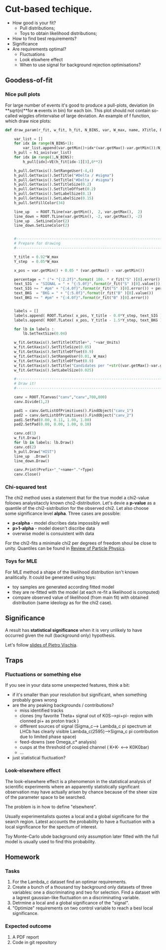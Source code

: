 # Cut-based techique.
  * How good is your fit?
    - Pull distributions;
    - Toys to obtain likelihood distributions;
  * How to find best requirements?
  * Significance
  * Are requirements optimal?
    - Fluctuations
    - Look elswhere effect
    - When to use signal for background rejection optimisations?

## Goodess-of-fit

### Nice pull plots

For large number of events it's good to produce a pull-plots, deviation 
(in **sqrt(n)**for **n** events in bin) for each bin.  This plot should
not contain so-called wiggles ofintervalse of large deviation. An example 
of f function, which draw nice plots:

```python
def draw_param(r_fit, w_fit, h_fit, N_BINS, var, W_max, name, XTitle, Prefix, Type, var_Units):

    var_list = []
    for idx in range(N_BINS+1):
        var_list.append(var.getMin()+idx*(var.getMax()-var.getMin())/N_BINS )
    h_pull = h1_axis(var_list)
    for idx in range(1,N_BINS):
        h_pull[idx]=VE(h_fit[idx-1][3],0**2)

    h_pull.GetYaxis().SetRangeUser(-4,4)
    h_pull.GetYaxis().SetTitle("#Delta / #sigma")
    h_pull.GetYaxis().SetTitle("#Delta / #sigma")
    h_pull.GetYaxis().SetTitleSize(0.2)
    h_pull.GetYaxis().SetTitleOffset(0.2)
    h_pull.GetYaxis().SetLabelSize(0.1)
    h_pull.GetXaxis().SetLabelSize(0.15)
    h_pull.SetFillColor(34)

    line_up   = ROOT.TLine(var.getMin(),  2, var.getMax(),  2)
    line_down = ROOT.TLine(var.getMin(), -2, var.getMax(), -2)
    line_up  .SetLineColor(2)
    line_down.SetLineColor(2)


    #-------------------------------------------------------------------
    # Prepare for drawing
    #-------------------------------------------------------------------

    Y_title = 0.92*W_max
    Y_step  = 0.05*W_max

    x_pos = var.getMin() + 0.05 * (var.getMax() - var.getMin())

    percentage = " ("+ "{:2.2f}".format( 100. * r_fit("S" )[0].error() / r_fit("S" )[0].value() ) + "%)"
    text_SIG  = "SIGNAL = " + "{:5.0f}".format(r_fit("S" )[0].value())
    text_SIG += " #pm" + "{:4.0f}".format(r_fit("S" )[0].error()) + percentage
    text_BKG  = "BKG = " + "{:5.0f}".format(r_fit("B" )[0].value())
    text_BKG += " #pm" + "{:4.0f}".format(r_fit("B" )[0].error())


    labels = []
    labels.append( ROOT.TLatex( x_pos, Y_title - 0.0*Y_step, text_SIG ) )
    labels.append( ROOT.TLatex( x_pos, Y_title - 1.5*Y_step, text_BKG ) )

    for lb in labels :
        lb.SetTextSize(0.04)

    w_fit.GetXaxis().SetTitle(XTitle+", "+var_Units)
    w_fit.GetXaxis().SetTitleSize(0.05)
    w_fit.GetXaxis().SetTitleOffset(0.9)
    w_fit.GetYaxis().SetRangeUser(0.01, W_max)
    w_fit.GetYaxis().SetTitleOffset(0.9)
    w_fit.GetYaxis().SetTitle("Candidates per "+str((var.getMax()-var.getMin())/N_BINS)+" "+var_Units)
    w_fit.GetYaxis().SetLabelSize(0.025)

    #-------------------------------------------------------------------
    # Draw it!
    #-------------------------------------------------------------------

    canv = ROOT.TCanvas("canv","canv",700,800)
    canv.Divide(1,2)

    pad1 = canv.GetListOfPrimitives().FindObject("canv_1")
    pad2 = canv.GetListOfPrimitives().FindObject("canv_2")
    pad1.SetPad(0.00, 0.11, 1.00, 1.00)
    pad2.SetPad(0.00, 0.00, 1.00, 0.10)

    canv.cd(1)
    w_fit.Draw()
    for lb in labels: lb.Draw()
    canv.cd(2)
    h_pull.Draw("HIST")
    line_up  .Draw()
    line_down.Draw()

    canv.Print(Prefix+"_"+name+"."+Type) 
    canv.Close()
```

### Chi-squared test

The chi2 method uses a statement that for the true model a chi2-value 
foloows analysitaccly known cho2-distribution. Let's devie a 
**p-value** as a quantile of the chi2-sistribution for the observed chi2.
Let also choose some significance level **alpha**.
Three cases are possible:
 * **p<alpha** - model discribes data impossibly well
 * **p>1-alpha** - model doesn't discribe data
 * overwise model is consuistent with data

For the chi2-fits a minimale chi2 per degrees of freedom shoul be close to unity.
Quantiles can be found in [Review of Particle Physics](http://pdg.lbl.gov/2018/reviews/rpp2018-rev-statistics.pdf).

### Toys for MLE

For MLE method a shape of the likelihood distribution isn't known analitically.
It could be generated using toys:
 - toy samples are generated according fitted model
 - they are re-fitted with the model (at each re-fit a likelihood is computed)
 - compare observed value of likelihood (from main fit) with obtained distribution
  (same ideology as for the chi2 case).

## Significance

A result has **statistical significance** when it is very unlikely to have occurred 
given the null (background only) hypothesis.

Let's follow [slides of Pietro Vischia](https://indico.cern.ch/event/648004/contributions/3032092/attachments/1696821/2731727/2018-08-01_pseudosignificancesAtQCHSXIII_vischia.pdf).

## Traps

### Fluctuations or something else

If you see in your data some unexpected features, think a bit:
 * if it's smaller than your resolution but significant, when 
  something probably gows wrong
 * are the any peaking backgrounds / contributions?
   - miss identified tracks
   - clones (my favorite Theta+ signal out of K0S-->pi+pi- reqion with clonned pi+ as proton track )
   - different sources of signal (Sigma_c--> Lambda_c pi spectrum at LHCb has clearly visible 
     Lambda_c(2595)-->Sigma_c pi contribution due to limited phase space)
   - feed-downs (see Omega_c* analysis)
   - cusps at the threshold of coupled channel ( K+K- <--> K0K0bar)
   - ...
 * just statistical fluctuation?

### Look-elsewhere effect

The look-elsewhere effect is a phenomenon in the statistical analysis of scientific experiments 
where an apparently statistically significant observation may have actually arisen by chance because 
of the sheer size of the parameter space to be searched.

The problem is in how to define "elsewhere".

Usually experimentalists quotes a local and a global significane for the search region.
Latest accounts the probability to have a fluctuation with a local significance for the spectum of interest.

Toy Monte-Carlo ubde background only assumption later fitted with the full model
is usually used to find this probability.

## Homework

### Tasks
  1. For the Lambda_c dataset find an optimar requirements.
  2. Create a bunch of a thousand toy background only datasets of three variables: one a discriminating and two for selection. Find a dataset with a lagrest gaussian-like fluctuation on a discriminating variable.
  3. Detrmine a local and a global significance of the "signal".
  4. "Optimize" requirements on two control variable to reach a besl local significance.

### Expected outcome
 1. A PDF report
 2. Code in git repository
